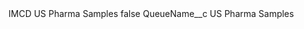 <?xml version="1.0" encoding="UTF-8"?>
<CustomMetadata xmlns="http://soap.sforce.com/2006/04/metadata" xmlns:xsi="http://www.w3.org/2001/XMLSchema-instance" xmlns:xsd="http://www.w3.org/2001/XMLSchema">
    <label>IMCD US Pharma Samples</label>
    <protected>false</protected>
    <values>
        <field>QueueName__c</field>
        <value xsi:type="xsd:string">US Pharma Samples</value>
    </values>
</CustomMetadata>
